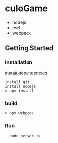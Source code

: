 # culoGame
  - nodejs
  -  es6
  - webpack

## Getting Started

### Installation
Install dependencies 
```
install git
install nodejs
> npm install
```
### build
```
> npx webpack
```
### Run
```
  node server.js
```